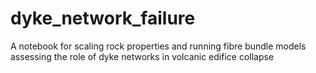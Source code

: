 # dyke_network_failure
A notebook for scaling rock properties and running fibre bundle models assessing the role of dyke networks in volcanic edifice collapse
